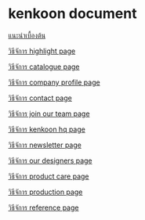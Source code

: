 # kenkoon document 

<a href=/docs/recommend/recommend.md >แนะนำเบื้องต้น</a>

<a href=/docs/highlight/highlight.md >วิธีจัการ highlight page</a>

<a href=/docs/catalogue/catalogue.md >วิธีจัการ catalogue page</a>

<a href=/docs/company_profile/company_profile.md >วิธีจัการ company profile page</a>

<a href=/docs/contact/contact.md >วิธีจัการ contact page</a>

<a href=/docs/join_our_team/join_our_team.md >วิธีจัการ join our team page</a>

<a href=/docs/kenkoon_hq/kenkoon_hq.md >วิธีจัการ kenkoon hq page</a>

<a href=/docs/newsletter/newsletter.md >วิธีจัการ newsletter page</a>

<a href=/docs/our_designers/our_designers.md >วิธีจัการ our designers page</a>

<a href=/docs/product_care/product_care.md >วิธีจัการ product care page</a>

<a href=/docs/production/production.md >วิธีจัการ production page</a>

<a href=/docs/reference/reference.md >วิธีจัการ reference page</a>


